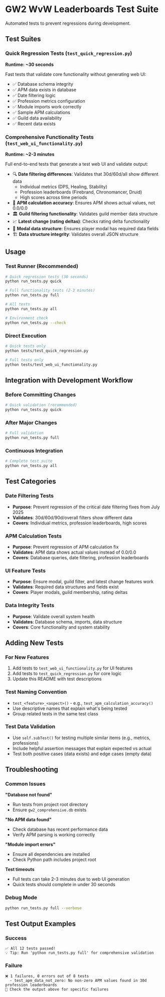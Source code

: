 # GW2 WvW Leaderboards Test Suite

Automated tests to prevent regressions during development.

## Test Suites

### Quick Regression Tests (`test_quick_regression.py`)
**Runtime: ~30 seconds**

Fast tests that validate core functionality without generating web UI:
- ✅ Database schema integrity
- ✅ APM data exists in database
- ✅ Date filtering logic
- ✅ Profession metrics configuration
- ✅ Module imports work correctly
- ✅ Sample APM calculations
- ✅ Guild data availability
- ✅ Recent data exists

### Comprehensive Functionality Tests (`test_web_ui_functionality.py`)
**Runtime: ~2-3 minutes**

Full end-to-end tests that generate a test web UI and validate output:
- 🔍 **Date filtering differences**: Validates that 30d/60d/all show different data
  - Individual metrics (DPS, Healing, Stability)
  - Profession leaderboards (Firebrand, Chronomancer, Druid)
  - High scores across time periods
- 🎯 **APM calculation accuracy**: Ensures APM shows actual values, not 0.0/0.0
- 🏛️ **Guild filtering functionality**: Validates guild member data structure
- 📈 **Latest change (rating deltas)**: Checks rating delta functionality
- 🔄 **Modal data structure**: Ensures player modal has required data fields
- 🏗️ **Data structure integrity**: Validates overall JSON structure

## Usage

### Test Runner (Recommended)
```bash
# Quick regression tests (30 seconds)
python run_tests.py quick

# Full functionality tests (2-3 minutes)  
python run_tests.py full

# All tests
python run_tests.py all

# Environment check
python run_tests.py --check
```

### Direct Execution
```bash
# Quick tests only
python tests/test_quick_regression.py

# Full tests only
python tests/test_web_ui_functionality.py
```

## Integration with Development Workflow

### Before Committing Changes
```bash
# Quick validation (recommended)
python run_tests.py quick
```

### After Major Changes
```bash
# Full validation
python run_tests.py full
```

### Continuous Integration
```bash
# Complete test suite
python run_tests.py all
```

## Test Categories

### Date Filtering Tests
- **Purpose**: Prevent regression of the critical date filtering fixes from July 2025
- **Validates**: 30d/60d/90d/overall filters show different data
- **Covers**: Individual metrics, profession leaderboards, high scores

### APM Calculation Tests  
- **Purpose**: Prevent regression of APM calculation fix
- **Validates**: APM data shows actual values instead of 0.0/0.0
- **Covers**: Database queries, date filtering, profession leaderboards

### UI Feature Tests
- **Purpose**: Ensure modal, guild filter, and latest change features work
- **Validates**: Required data structures and fields exist
- **Covers**: Player modals, guild membership, rating deltas

### Data Integrity Tests
- **Purpose**: Validate overall system health
- **Validates**: Database schema, imports, data structure
- **Covers**: Core functionality and system stability

## Adding New Tests

### For New Features
1. Add tests to `test_web_ui_functionality.py` for UI features
2. Add tests to `test_quick_regression.py` for core logic
3. Update this README with test descriptions

### Test Naming Convention
- `test_<feature>_<aspect>()` - e.g., `test_apm_calculation_accuracy()`
- Use descriptive names that explain what's being tested
- Group related tests in the same test class

### Test Data Validation
- Use `self.subTest()` for testing multiple similar items (e.g., metrics, professions)
- Include helpful assertion messages that explain expected vs actual
- Test both positive cases (data exists) and edge cases (empty data)

## Troubleshooting

### Common Issues

**"Database not found"**
- Run tests from project root directory
- Ensure `gw2_comprehensive.db` exists

**"No APM data found"**
- Check database has recent performance data
- Verify APM parsing is working correctly

**"Module import errors"**
- Ensure all dependencies are installed
- Check Python path includes project root

**Test timeouts**
- Full tests can take 2-3 minutes due to web UI generation
- Quick tests should complete in under 30 seconds

### Debug Mode
```bash
python run_tests.py full --verbose
```

## Test Output Examples

### Success
```
✅ All 12 tests passed!
💡 Tip: Run 'python run_tests.py full' for comprehensive validation
```

### Failure
```
❌ 1 failures, 0 errors out of 8 tests
  - test_apm_data_not_zero: No non-zero APM values found in 30d profession leaderboards
🔧 Check the output above for specific failures
```
